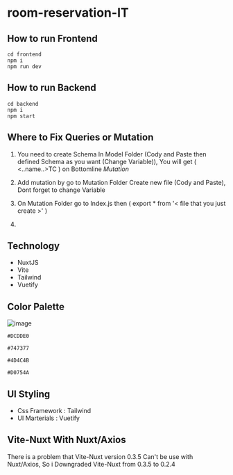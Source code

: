 # room-reservation-IT

## How to run Frontend
```
cd frontend
npm i
npm run dev
```

## How to run Backend
```
cd backend
npm i
npm start
```

## Where to Fix Queries or Mutation 
1. You need to create Schema In Model Folder (Cody and Paste then defined Schema as you want (Change Variable)),
You will get ( <..name..>TC ) on Bottomline
*Mutation*
2. Add mutation by go to Mutation Folder Create new file (Cody and Paste), Dont forget to change Variable
3. On Mutation Folder go to Index.js then ( export * from '< file that you just create >' )

4. 
## Technology
- NuxtJS
- Vite
- Tailwind
- Vuetify

## Color Palette
![image](https://user-images.githubusercontent.com/54875724/167244726-1aa8ca6f-33b1-4484-a7fc-0e83aa023c57.png)

``` 
#DCDDE0
```
``` 
#747377
```
``` 
#4D4C4B
```
``` 
#D0754A
```

## UI Styling
- Css Framework : Tailwind
- UI Marterials : Vuetify 

## Vite-Nuxt With Nuxt/Axios
There is a problem that Vite-Nuxt version 0.3.5 Can't be use with Nuxt/Axios,
So i Downgraded Vite-Nuxt from 0.3.5 to 0.2.4

